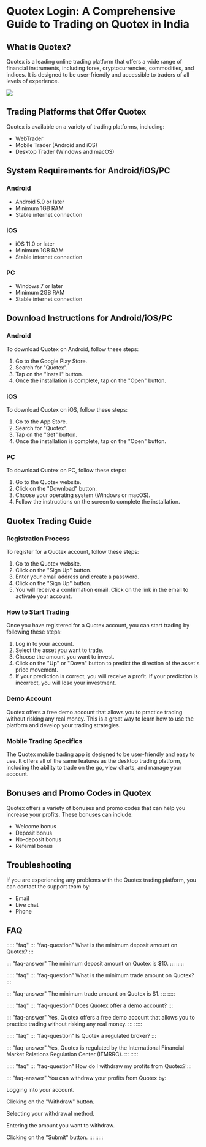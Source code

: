 # Quotex Login: A Comprehensive Guide to Trading on Quotex in India

## What is Quotex?

Quotex is a leading online trading platform that offers a wide range of
financial instruments, including forex, cryptocurrencies, commodities,
and indices. It is designed to be user-friendly and accessible to
traders of all levels of experience.

[![](https://static.quotex.io/files/12_en/300_250.jpg)](https://traff.sbs/brokerqxlid)

## Trading Platforms that Offer Quotex

Quotex is available on a variety of trading platforms, including:

-   WebTrader
-   Mobile Trader (Android and iOS)
-   Desktop Trader (Windows and macOS)

## System Requirements for Android/iOS/PC

### Android

-   Android 5.0 or later
-   Minimum 1GB RAM
-   Stable internet connection

### iOS

-   iOS 11.0 or later
-   Minimum 1GB RAM
-   Stable internet connection

### PC

-   Windows 7 or later
-   Minimum 2GB RAM
-   Stable internet connection

## Download Instructions for Android/iOS/PC

### Android

To download Quotex on Android, follow these steps:

1.  Go to the Google Play Store.
2.  Search for "Quotex".
3.  Tap on the "Install" button.
4.  Once the installation is complete, tap on the "Open" button.

### iOS

To download Quotex on iOS, follow these steps:

1.  Go to the App Store.
2.  Search for "Quotex".
3.  Tap on the "Get" button.
4.  Once the installation is complete, tap on the "Open" button.

### PC

To download Quotex on PC, follow these steps:

1.  Go to the Quotex website.
2.  Click on the "Download" button.
3.  Choose your operating system (Windows or macOS).
4.  Follow the instructions on the screen to complete the installation.

## Quotex Trading Guide

### Registration Process

To register for a Quotex account, follow these steps:

1.  Go to the Quotex website.
2.  Click on the "Sign Up" button.
3.  Enter your email address and create a password.
4.  Click on the "Sign Up" button.
5.  You will receive a confirmation email. Click on the link in the
    email to activate your account.

### How to Start Trading

Once you have registered for a Quotex account, you can start trading by
following these steps:

1.  Log in to your account.
2.  Select the asset you want to trade.
3.  Choose the amount you want to invest.
4.  Click on the "Up" or "Down" button to predict the
    direction of the asset\'s price movement.
5.  If your prediction is correct, you will receive a profit. If your
    prediction is incorrect, you will lose your investment.

### Demo Account

Quotex offers a free demo account that allows you to practice trading
without risking any real money. This is a great way to learn how to use
the platform and develop your trading strategies.

### Mobile Trading Specifics

The Quotex mobile trading app is designed to be user-friendly and easy
to use. It offers all of the same features as the desktop trading
platform, including the ability to trade on the go, view charts, and
manage your account.

## Bonuses and Promo Codes in Quotex

Quotex offers a variety of bonuses and promo codes that can help you
increase your profits. These bonuses can include:

-   Welcome bonus
-   Deposit bonus
-   No-deposit bonus
-   Referral bonus

## Troubleshooting

If you are experiencing any problems with the Quotex trading platform,
you can contact the support team by:

-   Email
-   Live chat
-   Phone

## FAQ

::::: \"faq\"
::: \"faq-question\"
What is the minimum deposit amount on Quotex?
:::

::: \"faq-answer\"
The minimum deposit amount on Quotex is \$10.
:::
:::::

::::: \"faq\"
::: \"faq-question\"
What is the minimum trade amount on Quotex?
:::

::: \"faq-answer\"
The minimum trade amount on Quotex is \$1.
:::
:::::

::::: \"faq\"
::: \"faq-question\"
Does Quotex offer a demo account?
:::

::: \"faq-answer\"
Yes, Quotex offers a free demo account that allows you to practice
trading without risking any real money.
:::
:::::

::::: \"faq\"
::: \"faq-question\"
Is Quotex a regulated broker?
:::

::: \"faq-answer\"
Yes, Quotex is regulated by the International Financial Market Relations
Regulation Center (IFMRRC).
:::
:::::

::::: \"faq\"
::: \"faq-question\"
How do I withdraw my profits from Quotex?
:::

::: \"faq-answer\"
You can withdraw your profits from Quotex by:

Logging into your account.

Clicking on the "Withdraw" button.

Selecting your withdrawal method.

Entering the amount you want to withdraw.

Clicking on the "Submit" button.
:::
:::::

